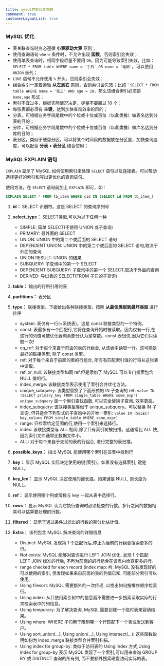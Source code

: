 ```yaml
---
title: mysql性能优化策略
conmment: true
customerLayoutList: true
---
```


### MySQL 优化

- 表关联查询时务必遵循 **小表驱动大表** 原则；
- 使用查询语句 `where` 条件时，不允许出现 **函数**，否则索引会失效；
- 使用单表查询时，相同字段尽量不要用 `OR`，因为可能导致索引失效，比如：`SELECT * FROM table WHERE name = '手机' OR name = '电脑'`，可以使用 `UNION` 替代；
- `LIKE` 语句不允许使用 `%` 开头，否则索引会失效；
- 组合索引一定要遵循 **从左到右** 原则，否则索引会失效；比如：`SELECT * FROM table WHERE name = '张三' AND age = 18`，那么该组合索引必须是 `name,age` 形式；
- 索引不宜过多，根据实际情况决定，尽量不要超过 10 个；
- 每张表都必须有 **主键**，达到加快查询效率的目的；
- 分表，可根据业务字段尾数中的个位或十位或百位（以此类推）做表名达到分表的目的；
- 分库，可根据业务字段尾数中的个位或十位或百位（以此类推）做库名达到分库的目的；
- 表分区，类似于硬盘分区，可以将某个时间段的数据放在分区里，加快查询速度，可以配合 **分表 + 表分区** 结合使用；

### MySQL EXPLAIN 语句

`EXPLAIN` 显示了 MySQL 如何使用索引来处理 `SELECT` 语句以及连接表。可以帮助选择更好的索引和写出更优化的查询语句。

使用方法，在 `SELECT` 语句前加上 `EXPLAIN` 即可，如：

``` sql
EXPLAIN SELECT * FROM tb_item WHERE cid IN (SELECT id FROM tb_item_)
```

1. **id：** SELECT 识别符。这是 SELECT 的查询序列号

2. **select_type：** SELECT类型,可以为以下任何一种

   * SIMPLE: 简单 SELECT(不使用 UNION 或子查询)
   * PRIMARY: 最外面的 SELECT
   * UNION: UNION 中的第二个或后面的 SELECT 语句
   * DEPENDENT UNION: UNION 中的第二个或后面的 SELECT 语句,取决于外面的查询
   * UNION RESULT: UNION 的结果
   * SUBQUERY: 子查询中的第一个 SELECT
   * DEPENDENT SUBQUERY: 子查询中的第一个 SELECT,取决于外面的查询
   * DERIVED: 导出表的 SELECT(FROM 子句的子查询)

3. **table：** 输出的行所引用的表

4. **partitions：** 表分区

5. **type：** 联接类型。下面给出各种联接类型，按照 **从最佳类型到最坏类型** 进行排序

   * system: 表仅有一行(=系统表)。这是 const 联接类型的一个特例。
   * const: 表最多有一个匹配行,它将在查询开始时被读取。因为仅有一行,在这行的列值可被优化器剩余部分认为是常数。const 表很快,因为它们只读取一次!
   * eq_ref: 对于每个来自于前面的表的行组合, 从该表中读取一行。这可能是最好的联接类型, 除了 const 类型。
   * ref: 对于每个来自于前面的表的行组合, 所有有匹配索引值的行将从这张表中读取。
   * ref_or_null: 该联接类型如同 ref,但是添加了 MySQL 可以专门搜索包含 NULL 值的行。
   * index_merge: 该联接类型表示使用了索引合并优化方法。
   * unique_subquery: 该类型替换了下面形式的 IN 子查询的 ref: `value IN (SELECT primary_key FROM single_table WHERE some_expr) unique_subquery` 是一个索引查找函数, 可以完全替换子查询, 效率更高。
   * index_subquery: 该联接类型类似于 unique_subquery。可以替换 IN 子查询, 但只适合下列形式的子查询中的非唯一索引: `value IN (SELECT key_column FROM single_table WHERE some_expr)`
   * range: 只检索给定范围的行,使用一个索引来选择行。
   * index: 该联接类型与 ALL 相同,除了只有索引树被扫描。这通常比 ALL 快,因为索引文件通常比数据文件小。
   * ALL: 对于每个来自于先前的表的行组合, 进行完整的表扫描。

6. **possible_keys：** 指出 MySQL 能使用哪个索引在该表中找到行

7. **key：** 显示 MySQL 实际决定使用的键(索引)。如果没有选择索引, 键是 NULL。

8. **key_len：** 显示 MySQL 决定使用的键长度。如果键是 NULL, 则长度为 NULL。

9. **ref：** 显示使用哪个列或常数与 key 一起从表中选择行。

10. **rows：** 显示 MySQL 认为它执行查询时必须检查的行数。多行之间的数据相乘可以估算要处理的行数。

11. **filtered：** 显示了通过条件过滤出的行数的百分比估计值。

12. **Extra：** 该列包含 MySQL 解决查询的详细信息

    * Distinct: MySQL 发现第 1 个匹配行后,停止为当前的行组合搜索更多的行。
    * Not exists: MySQL 能够对查询进行 LEFT JOIN 优化, 发现 1 个匹配 LEFT JOIN 标准的行后, 不再为前面的的行组合在该表内检查更多的行。
    * range checked for each record (index map: #): MySQL 没有发现好的可以使用的索引, 但发现如果来自前面的表的列值已知, 可能部分索引可以使用。
    * Using filesort: MySQL 需要额外的一次传递, 以找出如何按排序顺序检索行。
    * Using index: 从只使用索引树中的信息而不需要进一步搜索读取实际的行来检索表中的列信息。
    * Using temporary: 为了解决查询, MySQL 需要创建一个临时表来容纳结果。
    * Using where: WHERE 子句用于限制哪一个行匹配下一个表或发送到客户。
    * Using sort_union(...), Using union(...), Using intersect(...): 这些函数说明如何为 index_merge 联接类型合并索引扫描。
    * Using index for group-by: 类似于访问表的 Using index 方式,Using index for group-by 表示 MySQL 发现了一个索引,可以用来查询 GROUP BY 或 DISTINCT 查询的所有列, 而不要额外搜索硬盘访问实际的表。
